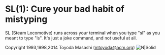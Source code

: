SL(1): Cure your bad habit of mistyping
=======================================

SL (Steam Locomotive) runs across your terminal when you type "sl" as
you meant to type "ls". It's just a joke command, and not useful at
all.

Copyright 1993,1998,2014 Toyoda Masashi (mtoyoda@acm.org)
![N|Solid](https://cdn.continental.com/fileadmin/_processed_/3/b/csm_continental_20logo-1920x1080_247d99d89e.png)
